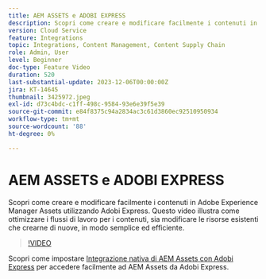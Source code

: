 ```yaml
---
title: AEM ASSETS e ADOBI EXPRESS
description: Scopri come creare e modificare facilmente i contenuti in AEM Assets utilizzando Adobi Express.
version: Cloud Service
feature: Integrations
topic: Integrations, Content Management, Content Supply Chain
role: Admin, User
level: Beginner
doc-type: Feature Video
duration: 520
last-substantial-update: 2023-12-06T00:00:00Z
jira: KT-14645
thumbnail: 3425972.jpeg
exl-id: d73c4bdc-c1ff-498c-9584-93e6e39f5e39
source-git-commit: e84f8375c94a2834ac3c61d3860ec92510950934
workflow-type: tm+mt
source-wordcount: '88'
ht-degree: 0%

---
```


# AEM ASSETS e ADOBI EXPRESS

Scopri come creare e modificare facilmente i contenuti in Adobe Experience Manager Assets utilizzando Adobi Express. Questo video illustra come ottimizzare i flussi di lavoro per i contenuti, sia modificare le risorse esistenti che crearne di nuove, in modo semplice ed efficiente.

>[!VIDEO](https://video.tv.adobe.com/v/3425972/?learn=on)

Scopri come impostare [Integrazione nativa di AEM Assets con Adobi Express](https://experienceleague.adobe.com/en/docs/experience-manager-cloud-service/content/assets/integration-adobe-express/native-integration-adobe-express) per accedere facilmente ad AEM Assets da Adobi Express.
